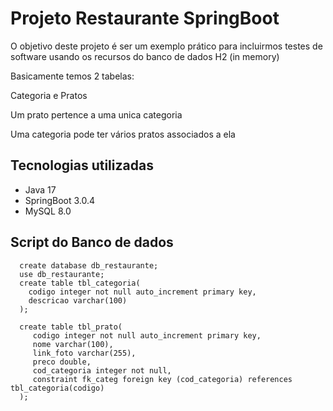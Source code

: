 # Projeto Restaurante SpringBoot

O objetivo deste projeto é ser um exemplo prático para incluirmos testes de software usando os recursos do banco de dados H2 (in memory)

Basicamente temos 2 tabelas:

Categoria e Pratos

Um prato pertence a uma unica categoria

Uma categoria pode ter vários pratos associados a ela


## Tecnologias utilizadas
- Java 17
- SpringBoot 3.0.4
- MySQL 8.0

## Script do Banco de dados
```
  create database db_restaurante;
  use db_restaurante;
  create table tbl_categoria(
    codigo integer not null auto_increment primary key,
    descricao varchar(100)
  );
  
  create table tbl_prato(
     codigo integer not null auto_increment primary key,
     nome varchar(100),
     link_foto varchar(255),
     preco double,
     cod_categoria integer not null,
     constraint fk_categ foreign key (cod_categoria) references tbl_categoria(codigo)
  );  
 ```
